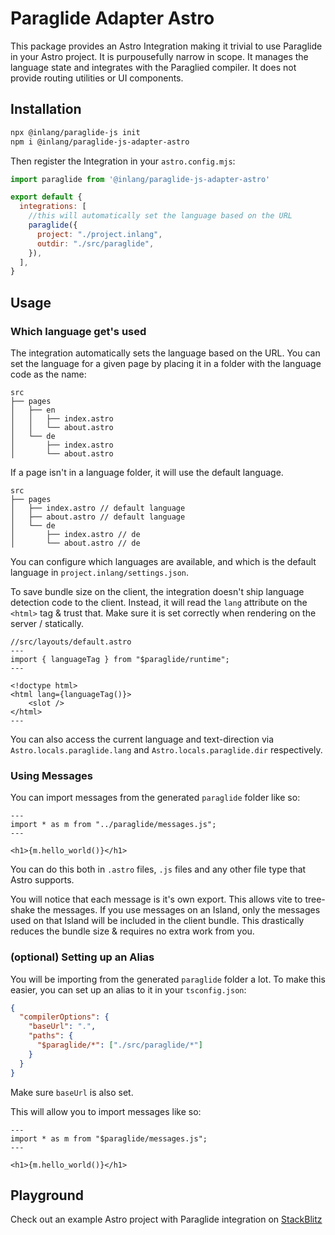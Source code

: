 # Paraglide Adapter Astro

This package provides an Astro Integration making it trivial to use Paraglide in your Astro project. It is purpousefully narrow in scope. It manages the language state and integrates with the Paraglied compiler. It does not provide routing utilities or UI components.

## Installation

```bash
npx @inlang/paraglide-js init
npm i @inlang/paraglide-js-adapter-astro
```

Then register the Integration in your `astro.config.mjs`:

```js
import paraglide from '@inlang/paraglide-js-adapter-astro'

export default {
  integrations: [
    //this will automatically set the language based on the URL
    paraglide({
      project: "./project.inlang",
      outdir: "./src/paraglide",
    }),
  ],
}
```

## Usage

### Which language get's used

The integration automatically sets the language based on the URL. You can set the language for a given page by placing it in a folder with the language code as the name:

```filesystem
src
├── pages
│   ├── en
│   │   ├── index.astro
│   │   └── about.astro
│   └── de
│       ├── index.astro
│       └── about.astro
```

If a page isn't in a language folder, it will use the default language.

```filesystem
src
├── pages
│   ├── index.astro // default language
│   ├── about.astro // default language
│   └── de
│       ├── index.astro // de
│       └── about.astro // de
```

You can configure which languages are available, and which is the default language in `project.inlang/settings.json`. 

To save bundle size on the client, the integration doesn't ship language detection code to the client. Instead, it will read the `lang` attribute on the `<html>` tag & trust that. Make sure it is set correctly when rendering on the server / statically.

```astro
//src/layouts/default.astro
---
import { languageTag } from "$paraglide/runtime";
---

<!doctype html>
<html lang={languageTag()}>
    <slot />
</html>
---
```

You can also access the current language and text-direction via `Astro.locals.paraglide.lang` and `Astro.locals.paraglide.dir` respectively.

### Using Messages

You can import messages from the generated `paraglide` folder like so:

```astro
---
import * as m from "../paraglide/messages.js";
---

<h1>{m.hello_world()}</h1>
```

You can do this both in `.astro` files, `.js` files and any other file type that Astro supports.

You will notice that each message is it's own export. This allows vite to tree-shake the messages. If you use messages on an Island, only the messages used on that Island will be included in the client bundle. This drastically reduces the bundle size & requires no extra work from you.

### (optional) Setting up an Alias

You will be importing from the generated `paraglide` folder a lot. To make this easier, you can set up an alias to it in your `tsconfig.json`:

```json
{
  "compilerOptions": {
    "baseUrl": ".",
    "paths": {
      "$paraglide/*": ["./src/paraglide/*"]
    }
  }
}
```

Make sure `baseUrl` is also set.

This will allow you to import messages like so: 
    
```astro
---
import * as m from "$paraglide/messages.js";
---

<h1>{m.hello_world()}</h1>
```

## Playground

Check out an example Astro project with Paraglide integration on [StackBlitz](https://stackblitz.com/~/github.com/LorisSigrist/paraglide-astro-example)